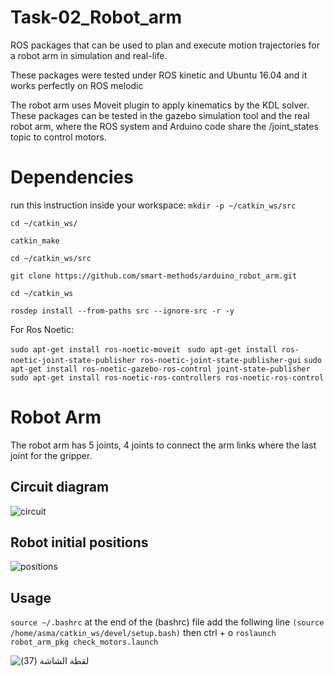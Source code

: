 # Task-02_Robot_arm
ROS packages that can be used to plan and execute motion trajectories for a robot arm in simulation and real-life.

These packages were tested under ROS kinetic and Ubuntu 16.04 and it works perfectly on ROS melodic

The robot arm uses Moveit plugin to apply kinematics by the KDL solver. These packages can be tested in the gazebo simulation tool and the real robot arm, where the ROS system and Arduino code share the /joint_states topic to control motors.
# Dependencies
run this instruction inside your workspace:
` mkdir -p ~/catkin_ws/src `

` cd ~/catkin_ws/ `

` catkin_make `

` cd ~/catkin_ws/src `

` git clone https://github.com/smart-methods/arduino_robot_arm.git `

` cd ~/catkin_ws `

` rosdep install --from-paths src --ignore-src -r -y ` 

For Ros Noetic:

`sudo apt-get install ros-noetic-moveit `
` sudo apt-get install ros-noetic-joint-state-publisher ros-noetic-joint-state-publisher-gui `
 ` sudo apt-get install ros-noetic-gazebo-ros-control joint-state-publisher `
 ` sudo apt-get install ros-noetic-ros-controllers ros-noetic-ros-control `
# Robot Arm
The robot arm has 5 joints, 4 joints to connect the arm links where the last joint for the gripper.
## Circuit diagram

![circuit](https://user-images.githubusercontent.com/108361853/182257065-c1c1ac00-a6a0-4df5-bcc7-05fa570f14e5.png)


## Robot initial positions

![positions](https://user-images.githubusercontent.com/108361853/182257094-8e09ce65-20a4-41e0-a993-7c15c4204121.png)


## Usage
` source ~/.bashrc `
at the end of the (bashrc) file add the follwing line
`(source /home/asma/catkin_ws/devel/setup.bash)`
then 
ctrl + o
` roslaunch robot_arm_pkg check_motors.launch `

![‏‏لقطة الشاشة (37)](https://user-images.githubusercontent.com/108361853/182257150-06d0a54a-0d4c-4d82-890b-4a4d8b96913b.png)


